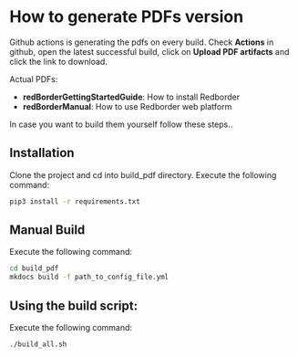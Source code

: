 # How to generate PDFs version
Github actions is generating the pdfs on every build.
Check **Actions** in github, open the latest successful build, click on **Upload PDF artifacts** and click the link to download.

Actual PDFs:

- **redBorderGettingStartedGuide**: How to install Redborder
- **redBorderManual**: How to use Redborder web platform

In case you want to build them yourself follow these steps..

## Installation

Clone the project and cd into build_pdf directory. Execute the following command:
```bash
pip3 install -r requirements.txt 
```

## Manual Build

Execute the following command:
```bash
cd build_pdf
mkdocs build -f path_to_config_file.yml
```

## Using the build script:

Execute the following command:
```bash
./build_all.sh
```